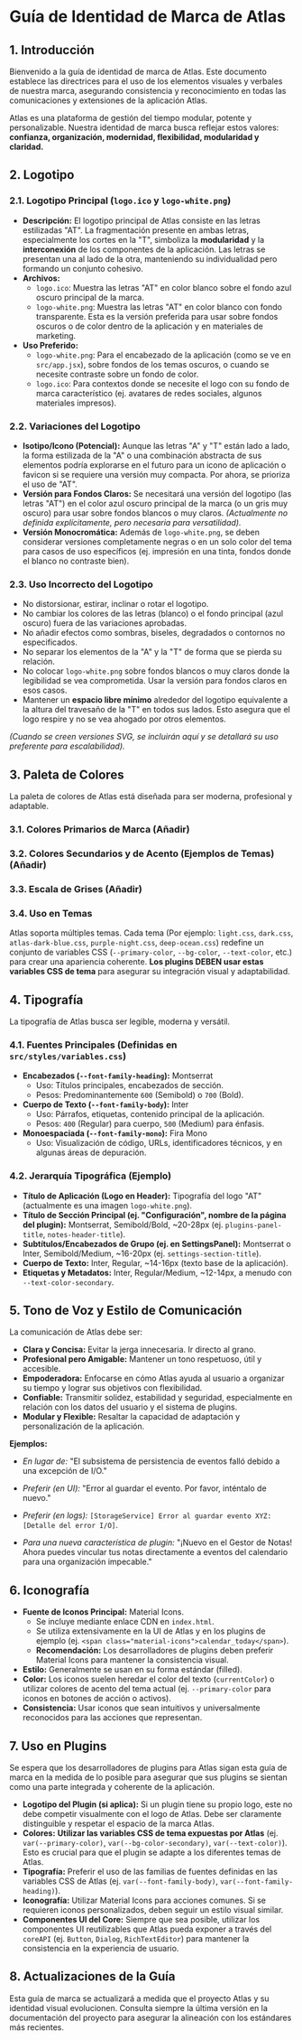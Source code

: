 # Guía de Identidad de Marca de Atlas

## 1. Introducción

Bienvenido a la guía de identidad de marca de Atlas. Este documento establece las directrices para el uso de los elementos visuales y verbales de nuestra marca, asegurando consistencia y reconocimiento en todas las comunicaciones y extensiones de la aplicación Atlas.

Atlas es una plataforma de gestión del tiempo modular, potente y personalizable. Nuestra identidad de marca busca reflejar estos valores: **confianza, organización, modernidad, flexibilidad, modularidad y claridad.**

## 2. Logotipo

### 2.1. Logotipo Principal (`logo.ico` y `logo-white.png`)

- **Descripción:** El logotipo principal de Atlas consiste en las letras estilizadas "AT". La fragmentación presente en ambas letras, especialmente los cortes en la "T", simboliza la **modularidad** y la **interconexión** de los componentes de la aplicación. Las letras se presentan una al lado de la otra, manteniendo su individualidad pero formando un conjunto cohesivo.
- **Archivos:**
  - `logo.ico`: Muestra las letras "AT" en color blanco sobre el fondo azul oscuro principal de la marca.
  - `logo-white.png`: Muestra las letras "AT" en color blanco con fondo transparente. Esta es la versión preferida para usar sobre fondos oscuros o de color dentro de la aplicación y en materiales de marketing.
- **Uso Preferido:**
  - `logo-white.png`: Para el encabezado de la aplicación (como se ve en `src/app.jsx`), sobre fondos de los temas oscuros, o cuando se necesite contraste sobre un fondo de color.
  - `logo.ico`: Para contextos donde se necesite el logo con su fondo de marca característico (ej. avatares de redes sociales, algunos materiales impresos).

### 2.2. Variaciones del Logotipo

- **Isotipo/Icono (Potencial):** Aunque las letras "A" y "T" están lado a lado, la forma estilizada de la "A" o una combinación abstracta de sus elementos podría explorarse en el futuro para un icono de aplicación o favicon si se requiere una versión muy compacta. Por ahora, se prioriza el uso de "AT".
- **Versión para Fondos Claros:** Se necesitará una versión del logotipo (las letras "AT") en el color azul oscuro principal de la marca (o un gris muy oscuro) para usar sobre fondos blancos o muy claros. _(Actualmente no definida explícitamente, pero necesaria para versatilidad)._
- **Versión Monocromática:** Además de `logo-white.png`, se deben considerar versiones completamente negras o en un solo color del tema para casos de uso específicos (ej. impresión en una tinta, fondos donde el blanco no contraste bien).

### 2.3. Uso Incorrecto del Logotipo

- No distorsionar, estirar, inclinar o rotar el logotipo.
- No cambiar los colores de las letras (blanco) o el fondo principal (azul oscuro) fuera de las variaciones aprobadas.
- No añadir efectos como sombras, biseles, degradados o contornos no especificados.
- No separar los elementos de la "A" y la "T" de forma que se pierda su relación.
- No colocar `logo-white.png` sobre fondos blancos o muy claros donde la legibilidad se vea comprometida. Usar la versión para fondos claros en esos casos.
- Mantener un **espacio libre mínimo** alrededor del logotipo equivalente a la altura del travesaño de la "T" en todos sus lados. Esto asegura que el logo respire y no se vea ahogado por otros elementos.

_(Cuando se creen versiones SVG, se incluirán aquí y se detallará su uso preferente para escalabilidad)._

## 3. Paleta de Colores

La paleta de colores de Atlas está diseñada para ser moderna, profesional y adaptable.

### 3.1. Colores Primarios de Marca (Añadir)

### 3.2. Colores Secundarios y de Acento (Ejemplos de Temas) (Añadir)

### 3.3. Escala de Grises (Añadir)

### 3.4. Uso en Temas

Atlas soporta múltiples temas. Cada tema (Por ejemplo: `light.css`, `dark.css`, `atlas-dark-blue.css`, `purple-night.css`, `deep-ocean.css`) redefine un conjunto de variables CSS (`--primary-color`, `--bg-color`, `--text-color`, etc.) para crear una apariencia coherente.
**Los plugins DEBEN usar estas variables CSS de tema** para asegurar su integración visual y adaptabilidad.

## 4. Tipografía

La tipografía de Atlas busca ser legible, moderna y versátil.

### 4.1. Fuentes Principales (Definidas en `src/styles/variables.css`)

- **Encabezados (`--font-family-heading`):** Montserrat
  - Uso: Títulos principales, encabezados de sección.
  - Pesos: Predominantemente `600` (Semibold) o `700` (Bold).
- **Cuerpo de Texto (`--font-family-body`):** Inter
  - Uso: Párrafos, etiquetas, contenido principal de la aplicación.
  - Pesos: `400` (Regular) para cuerpo, `500` (Medium) para énfasis.
- **Monoespaciada (`--font-family-mono`):** Fira Mono
  - Uso: Visualización de código, URLs, identificadores técnicos, y en algunas áreas de depuración.

### 4.2. Jerarquía Tipográfica (Ejemplo)

- **Título de Aplicación (Logo en Header):** Tipografía del logo "AT" (actualmente es una imagen `logo-white.png`).
- **Título de Sección Principal (ej. "Configuración", nombre de la página del plugin):** Montserrat, Semibold/Bold, ~20-28px (ej. `plugins-panel-title`, `notes-header-title`).
- **Subtítulos/Encabezados de Grupo (ej. en SettingsPanel):** Montserrat o Inter, Semibold/Medium, ~16-20px (ej. `settings-section-title`).
- **Cuerpo de Texto:** Inter, Regular, ~14-16px (texto base de la aplicación).
- **Etiquetas y Metadatos:** Inter, Regular/Medium, ~12-14px, a menudo con `--text-color-secondary`.

## 5. Tono de Voz y Estilo de Comunicación

La comunicación de Atlas debe ser:

- **Clara y Concisa:** Evitar la jerga innecesaria. Ir directo al grano.
- **Profesional pero Amigable:** Mantener un tono respetuoso, útil y accesible.
- **Empoderadora:** Enfocarse en cómo Atlas ayuda al usuario a organizar su tiempo y lograr sus objetivos con flexibilidad.
- **Confiable:** Transmitir solidez, estabilidad y seguridad, especialmente en relación con los datos del usuario y el sistema de plugins.
- **Modular y Flexible:** Resaltar la capacidad de adaptación y personalización de la aplicación.

**Ejemplos:**

- _En lugar de:_ "El subsistema de persistencia de eventos falló debido a una excepción de I/O."
- _Preferir (en UI):_ "Error al guardar el evento. Por favor, inténtalo de nuevo."
- _Preferir (en logs):_ `[StorageService] Error al guardar evento XYZ: [Detalle del error I/O]`.

- _Para una nueva característica de plugin:_ "¡Nuevo en el Gestor de Notas! Ahora puedes vincular tus notas directamente a eventos del calendario para una organización impecable."

## 6. Iconografía

- **Fuente de Iconos Principal:** Material Icons.
  - Se incluye mediante enlace CDN en `index.html`.
  - Se utiliza extensivamente en la UI de Atlas y en los plugins de ejemplo (ej. `<span class="material-icons">calendar_today</span>`).
  - **Recomendación:** Los desarrolladores de plugins deben preferir Material Icons para mantener la consistencia visual.
- **Estilo:** Generalmente se usan en su forma estándar (filled).
- **Color:** Los iconos suelen heredar el color del texto (`currentColor`) o utilizar colores de acento del tema actual (ej. `--primary-color` para iconos en botones de acción o activos).
- **Consistencia:** Usar iconos que sean intuitivos y universalmente reconocidos para las acciones que representan.

## 7. Uso en Plugins

Se espera que los desarrolladores de plugins para Atlas sigan esta guía de marca en la medida de lo posible para asegurar que sus plugins se sientan como una parte integrada y coherente de la aplicación.

- **Logotipo del Plugin (si aplica):** Si un plugin tiene su propio logo, este no debe competir visualmente con el logo de Atlas. Debe ser claramente distinguible y respetar el espacio de la marca Atlas.
- **Colores:** **Utilizar las variables CSS de tema expuestas por Atlas** (ej. `var(--primary-color)`, `var(--bg-color-secondary)`, `var(--text-color)`). Esto es crucial para que el plugin se adapte a los diferentes temas de Atlas.
- **Tipografía:** Preferir el uso de las familias de fuentes definidas en las variables CSS de Atlas (ej. `var(--font-family-body)`, `var(--font-family-heading)`).
- **Iconografía:** Utilizar Material Icons para acciones comunes. Si se requieren iconos personalizados, deben seguir un estilo visual similar.
- **Componentes UI del Core:** Siempre que sea posible, utilizar los componentes UI reutilizables que Atlas pueda exponer a través del `coreAPI` (ej. `Button`, `Dialog`, `RichTextEditor`) para mantener la consistencia en la experiencia de usuario.

## 8. Actualizaciones de la Guía

Esta guía de marca se actualizará a medida que el proyecto Atlas y su identidad visual evolucionen. Consulta siempre la última versión en la documentación del proyecto para asegurar la alineación con los estándares más recientes.
